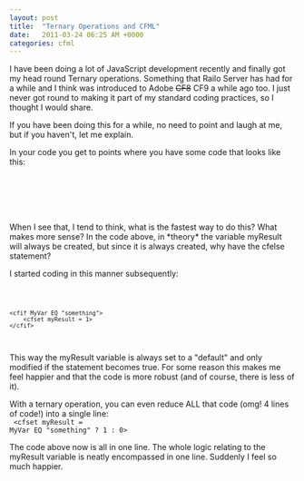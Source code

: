 ```yaml
---
layout: post
title:  "Ternary Operations and CFML"
date:   2011-03-24 06:25 AM +0000
categories: cfml
---
```

<p>
I have been doing a lot of JavaScript development recently and finally got my head round Ternary operations. Something that Railo Server has had for a while and I think was introduced to Adobe <del>CF8</del> CF9 a while ago too. I just never got round to making it part of my standard coding practices, so I thought I would share. 
</p>
<p>
If you have been doing this for a while, no need to point and laugh at me, but if you haven't, let me explain. 
</p>

<p>
In your code you get to points where you have some code that looks like this:
<br>
<code>
<cfif MyVar EQ "something">
	<cfset myResult = 1>
<cfelse>
	<cfset myResult = 0>
</cfif>
</code>
</p>

<p>
When I see that, I tend to think, what is the fastest way to do this? What makes more sense? In the code above, in *theory* the variable myResult will always be created, but since it is always created, why have the cfelse statement?
</p>
	
<p>
I started coding in this manner subsequently:
<br>
<code>
	<cfset myResult = 0>

	<cfif MyVar EQ "something">
		<cfset myResult = 1>
	</cfif>	
</code>
</p>
<p>
This way the myResult variable is always set to a "default" and only modified if the <cfif> statement becomes true. For some reason this makes me feel happier and that the code is more robust (and of course, there is less of it).
</p>	

<p>

With a ternary operation, you can even reduce ALL that code (omg! 4 lines of code!) into a single line:
<br>
<code>
	<cfset myResult = MyVar EQ "something" ? 1 : 0>	
</code>
</p>	

<p>
The code above now is all in one line. The whole logic relating to the myResult variable is neatly encompassed in one line. Suddenly I feel so much happier.
</p>